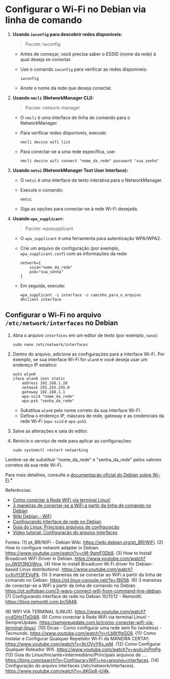 # Configurar o Wi-Fi no Debian via linha de comando

1. **Usando `iwconfig` para descobrir redes disponíveis:**
   
   > Pacote: iwconfig
   
   - Antes de começar, você precisa saber o ESSID (nome da rede) à qual deseja se conectar.
   
   - Use o comando `iwconfig` para verificar as redes disponíveis:
     
     ```
     iwconfig
     ```
   
   - Anote o nome da rede que deseja conectar.
     
     

2. **Usando `nmcli` (NetworkManager CLI):**
   
   > Pacote: network-manager
   
   
   
   - O `nmcli` é uma interface de linha de comando para o NetworkManager.
   
   - Para verificar redes disponíveis, execute:
     
     ```
     nmcli device wifi list
     ```
   
   - Para conectar-se a uma rede específica, use:
     
     ```
     nmcli device wifi connect "nome_da_rede" password "sua_senha"
     ```

3. **Usando `nmtui` (NetworkManager Text User Interface):**
   
   - O `nmtui` é uma interface de texto interativa para o NetworkManager.
   
   - Execute o comando:
     
     ```
     nmtui
     ```
   
   - Siga as opções para conectar-se à rede Wi-Fi desejada.

4. **Usando `wpa_supplicant`:**
   
   > Pacote: wpasupplicant
   
   
   
   - O `wpa_supplicant` é uma ferramenta para autenticação WPA/WPA2.
   
   - Crie um arquivo de configuração (por exemplo, `wpa_supplicant.conf`) com as informações da rede:
     
     ```
     network={
         ssid="nome_da_rede"
         psk="sua_senha"
     }
     ```
   
   - Em seguida, execute:
     
     ```
     wpa_supplicant -i interface -c caminho_para_o_arquivo
     dhclient interface
     ```

## Configurar o Wi-Fi no arquivo `/etc/network/interfaces` no Debian

1. Abra o arquivo `interfaces` em um editor de texto (por exemplo, `nano`):
   
   ```
   sudo nano /etc/network/interfaces
   ```

2. Dentro do arquivo, adicione as configurações para a interface Wi-Fi. Por exemplo, se sua interface Wi-Fi for `wlan0` e você deseja usar um endereço IP estático:
   
   ```
   auto wlan0
   iface wlan0 inet static
       address 192.168.1.10
       netmask 255.255.255.0
       gateway 192.168.1.1
       wpa-ssid "nome_da_rede"
       wpa-psk "senha_da_rede"
   ```
   
   - Substitua `wlan0` pelo nome correto da sua interface Wi-Fi.
   - Defina o endereço IP, máscara de rede, gateway e as credenciais da rede Wi-Fi (`wpa-ssid` e `wpa-psk`).

3. Salve as alterações e saia do editor.

4. Reinicie o serviço de rede para aplicar as configurações:
   
   ```
   sudo systemctl restart networking
   ```

Lembre-se de substituir "nome_da_rede" e "senha_da_rede" pelos valores corretos da sua rede Wi-Fi.

Para mais detalhes, consulte a [documentação oficial do Debian sobre Wi-Fi](https://wiki.debian.org/pt_BR/WiFi).⁴



Referências:

- [Como conectar à Rede WiFi via terminal Linux!](https://sempreupdate.com.br/como-conectar-wifi-via-terminal-linux/)
- [3 maneiras de conectar-se a WiFi a partir da linha de comando no Debian](https://pt.softoban.com/3-ways-connect-wifi-from-command-line-debian)
- [Wiki Debian - WiFi](https://wiki.debian.org/pt_BR/WiFi)
- [Configurando interface de rede no Debian](https://blog.remontti.com.br/5848)
- [Guia do Linux: Principais arquivos de configuração](https://bing.com/search?q=Configurar+WiFi+no+arquivo+interfaces)
- [Vídeo tutorial: Configuração do arquivo interfaces](https://www.youtube.com/watch?v=JtKGp8-iU4k)



Fontes:
(1) pt_BR/WiFi - Debian Wiki. https://wiki.debian.org/pt_BR/WiFi.
(2) How to configure network adapter in Debian. https://www.youtube.com/watch?v=cM-9qmF0Db8.
(3) How to Install Broadcom WiFi Driver in Debian. https://www.youtube.com/watch?v=JW0f3NOjWys.
(4) How to install Broadcom Wi Fi driver for Debian-based Linux distributions!. https://www.youtube.com/watch?v=XvYt3FEVgPk.
(5) 3 maneiras de se conectar ao WiFi a partir da linha de comando no Debian. https://pt.linux-console.net/?p=16056.
(6) 3 maneiras de conectar-se a WiFi a partir da linha de comando no Debian. https://pt.softoban.com/3-ways-connect-wifi-from-command-line-debian.
(7) Configurando interface de rede no Debian 10/11/12 - Remontti. https://blog.remontti.com.br/5848.

(8) WIFI VIA TERMINAL (LINUX). https://www.youtube.com/watch?v=dGHo1TeDi88.
(9) Como conectar à Rede WiFi via terminal Linux! - SempreUpdate. https://sempreupdate.com.br/como-conectar-wifi-via-terminal-linux/.
(10) Dicas - Como configurar uma rede sem fio (wireless) - Tecmundo. https://www.youtube.com/watch?v=rLb8t1fgGG8.
(11) Como Instalar e Configurar Qualquer Repetidor Wi-Fi da MANEIRA CERTA!!. https://www.youtube.com/watch?v=9cOVyY6y_wM.
(12) Como Configurar Qualquer Roteador Wifi. https://www.youtube.com/watch?v=wuIcJriPmPg.
(13) Guia do Linux/Iniciante+Intermediário/Principais arquivos de .... https://bing.com/search?q=Configurar+WiFi+no+arquivo+interfaces.
(14) Configuração do arquivo interfaces (/etc/network/interfaces). https://www.youtube.com/watch?v=JtKGp8-iU4k.
